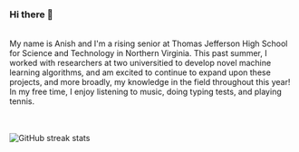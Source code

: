 ### Hi there 👋  

<br>
My name is Anish and I'm a rising senior at Thomas Jefferson High School for Science and Technology in Northern Virginia. This past summer, I worked with researchers at two universitied to develop novel machine learning algorithms, and am excited to continue to expand upon these projects, and more broadly, my knowledge in the field throughout this year! In my free time, I enjoy listening to music, doing typing tests, and playing tennis.
<br><br><br>

![GitHub streak stats](https://github-readme-streak-stats.herokuapp.com/?user=anishs37) <br>
